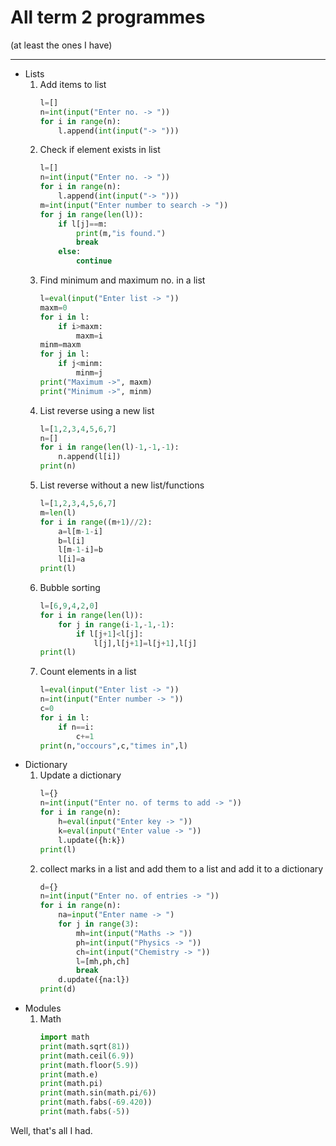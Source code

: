 # All term 2 programmes
(at least the ones I have)

---

- Lists
    1. Add items to list
        ```py
        l=[]
        n=int(input("Enter no. -> "))
        for i in range(n):
            l.append(int(input("-> ")))
        ```
    2. Check if element exists in list
        ```py
        l=[]
        n=int(input("Enter no. -> "))
        for i in range(n):
            l.append(int(input("-> ")))
        m=int(input("Enter number to search -> "))
        for j in range(len(l)):
            if l[j]==m:
                print(m,"is found.")
                break
            else:
                continue
        ```
    3.  Find minimum and maximum no. in a list
        ```py
        l=eval(input("Enter list -> "))
        maxm=0
        for i in l:
            if i>maxm:
                maxm=i
        minm=maxm
        for j in l:
            if j<minm:
                minm=j
        print("Maximum ->", maxm)
        print("Minimum ->", minm)
        ```
    4. List reverse using a new list
        ```py
        l=[1,2,3,4,5,6,7]
        n=[]
        for i in range(len(l)-1,-1,-1):
            n.append(l[i])
        print(n)
        ```
    5. List reverse without a new list/functions
        ```py
        l=[1,2,3,4,5,6,7]
        m=len(l)
        for i in range((m+1)//2):
            a=l[m-1-i]
            b=l[i]
            l[m-1-i]=b
            l[i]=a
        print(l)
        ```
    6. Bubble sorting
        ```py
        l=[6,9,4,2,0]
        for i in range(len(l)):
            for j in range(i-1,-1,-1):
                if l[j+1]<l[j]:
                    l[j],l[j+1]=l[j+1],l[j]
        print(l)
        ```
    7. Count elements in a list
        ```py
        l=eval(input("Enter list -> "))
        n=int(input("Enter number -> "))
        c=0
        for i in l:
            if n==i:
                c+=1
        print(n,"occours",c,"times in",l)
        ```
- Dictionary 
    1. Update a dictionary
        ```py
        l={}
        n=int(input("Enter no. of terms to add -> "))
        for i in range(n):
            h=eval(input("Enter key -> "))
            k=eval(input("Enter value -> "))
            l.update({h:k})
        print(l)
        ```
    2. collect marks in a list and add them to a list and add it to a dictionary
        ```py
        d={}
        n=int(input("Enter no. of entries -> "))
        for i in range(n):
            na=input("Enter name -> ")
            for j in range(3):
                mh=int(input("Maths -> "))
                ph=int(input("Physics -> "))
                ch=int(input("Chemistry -> "))
                l=[mh,ph,ch]
                break
            d.update({na:l})
        print(d)
        ```
- Modules
    1. Math
        ```py
        import math
        print(math.sqrt(81))
        print(math.ceil(6.9))
        print(math.floor(5.9))
        print(math.e)
        print(math.pi)
        print(math.sin(math.pi/6))
        print(math.fabs(-69.420))
        print(math.fabs(-5))
        ```


Well, that's all I had.
